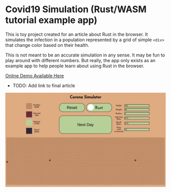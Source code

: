 # Covid19 Simulation (Rust/WASM tutorial example app)

This is toy project created for an article about Rust in the browser.
It simulates the infection in a population represented by a grid of simple `<div>` that change color based on their health.

This is not meant to be an accurate simulation in any sense. It may be fun to play around with different numbers.
But really, the app only exists as an example app to help people learn about using Rust in the browser.

[Online Demo Available Here](https://codepen.io/jakmeier/full/KKgKyEZ)

* TODO: Add link to final article

![Demonstration of app: Infection spreading from cell to cell](demo.webp)